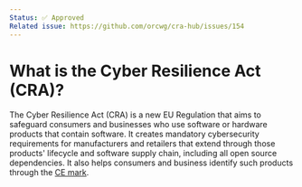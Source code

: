 ```yaml
---
Status: ✅ Approved
Related issue: https://github.com/orcwg/cra-hub/issues/154
---
```


# What is the Cyber Resilience Act (CRA)?

The Cyber Resilience Act (CRA) is a new EU Regulation that aims to safeguard consumers and businesses who use software or hardware products that contain software. It creates mandatory cybersecurity requirements for manufacturers and retailers that extend through those products' lifecycle and software supply chain, including all open source dependencies. It also helps consumers and business identify such products through the [CE mark][].

[CE mark]: ./ce-mark.md
